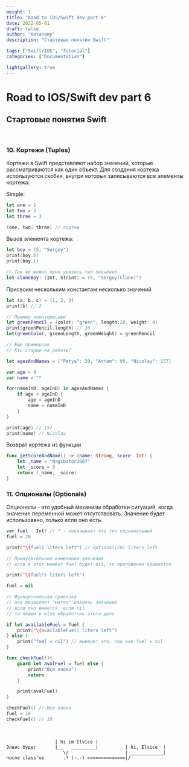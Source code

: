 ```yaml
---
weight: 1
title: "Road to IOS/Swift dev part 6"
date: 2022-05-01
draft: false
author: "Kotanamy"
description: "Стартовые понятия Swift"

tags: ["Swift/IOS", "Tutorial"]
categories: ["Documentation"]

lightgallery: true
---
```


# Road to IOS/Swift dev part 6
## **Стартовые понятия Swift**

<br>

### 10. Кортежи (Tuples)

Кортежи в Swift представляют набор значений, которые рассматриваются как один объект. Для создания кортежа используются скобки, внутри которых записываются все элементы кортежа.

Simple:
```Swift
let one = 1
let two = 2
let three = 3

(one, two, three) // кортеж
```
Вызов элемента кортежа:
```Swift
let boy = (5, "Sergey")
print(boy.0)
print(boy.1)

// Так же можно явно указать тип значений
let cloneBoy: (Int, Strint) = (5, "Sergey(Clone)")
```

Присвоим нескольким константам несколько значений
```Swift
let (a, b, c) = (1, 2, 3)
print(b) // 2
```

```Swift
// Пример поинтереснее
let greenPencil = (color: "green", length:20, weight: 4)
print(greenPencil.length) // 20
let(greenColor, greenLength, greenWeight) = greenPencil

// Еще примерчик
// Кто старше на работе?

let agesAndNames = ["Petya": 30, "Artem": 90, "Nicolay": 157]

var age = 0
var name = ""

for(nameInD, ageInD) in agesAndNames {
    if age < ageInD {
        age = ageInD
        name = nameInD
    }
}

print(age) // 157
print(name) // Nicolay
```

Возврат кортежа из функции

```Swift
func getScoreAndName() -> (name: String, score: Int) {
    let _name = "Nagibator2007"
    let _score = 0
    return (_name, _score)
}
```

### 11. Опционалы (Optionals)

Опционалы - это удобный механизм обработки ситуаций, когда значение переменной может отсутствовать. Значение будет использовано, только если оно есть.

```Swift
var fuel : Int? // ? - показывает что тип опциональный
fuel = 20

print("\(fuel) liters left") // Optional(20) liters left

// Принудительное изменение значения
// если в этот момент fuel будет nil, то приложение крашнется

print("\(fuel!) liters left")

fuel = nil

// Функциональная привязка
// она позволяет "мягко" извлечь значение
// если оно имеется, если nil
// то пишем в else обработчик этого дела

if let availableFuel = fuel {
    print("\(availableFuel) liters left")
} else {
    print("fuel = nil") // выведет это, так как fuel = nil
}

func checkFuel(){
    guard let avalFuel = fuel else {
        print("Все плохо")
        return
    }

    print(avalFuel)
}

checkFuel() // Все плохо
fuel = 10
checkFuel() // 10
```
<br>

```
                  | hi im Elvice |
Элвис будет       |__   _________|          | hi, Elvice  |
                     \/                     | ____________|
после class'ов       .? (-.-) <=============|/
```